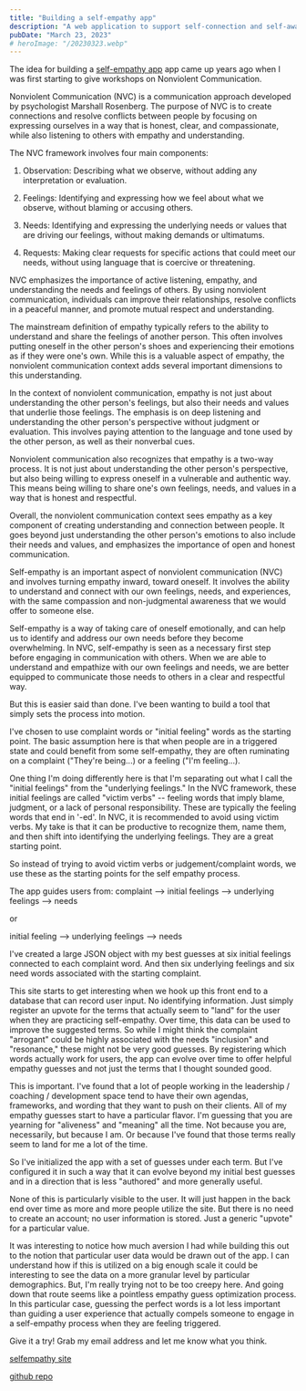 ```yaml
---
title: "Building a self-empathy app"
description: "A web application to support self-connection and self-awareness."
pubDate: "March 23, 2023"
# heroImage: "/20230323.webp"
---
```


The idea for building a [self-empathy app](https://selfempathy.app/) app came up years ago when I was first starting to give workshops on Nonviolent Communication.

Nonviolent Communication (NVC) is a communication approach developed by psychologist Marshall Rosenberg. The purpose of NVC is to create connections and resolve conflicts between people by focusing on expressing ourselves in a way that is honest, clear, and compassionate, while also listening to others with empathy and understanding.

The NVC framework involves four main components:

1. Observation: Describing what we observe, without adding any interpretation or evaluation.

2. Feelings: Identifying and expressing how we feel about what we observe, without blaming or accusing others.

3. Needs: Identifying and expressing the underlying needs or values that are driving our feelings, without making demands or ultimatums.

4. Requests: Making clear requests for specific actions that could meet our needs, without using language that is coercive or threatening.

NVC emphasizes the importance of active listening, empathy, and understanding the needs and feelings of others. By using nonviolent communication, individuals can improve their relationships, resolve conflicts in a peaceful manner, and promote mutual respect and understanding.

The mainstream definition of empathy typically refers to the ability to understand and share the feelings of another person. This often involves putting oneself in the other person's shoes and experiencing their emotions as if they were one's own. While this is a valuable aspect of empathy, the nonviolent communication context adds several important dimensions to this understanding.

In the context of nonviolent communication, empathy is not just about understanding the other person's feelings, but also their needs and values that underlie those feelings. The emphasis is on deep listening and understanding the other person's perspective without judgment or evaluation. This involves paying attention to the language and tone used by the other person, as well as their nonverbal cues.

Nonviolent communication also recognizes that empathy is a two-way process. It is not just about understanding the other person's perspective, but also being willing to express oneself in a vulnerable and authentic way. This means being willing to share one's own feelings, needs, and values in a way that is honest and respectful.

Overall, the nonviolent communication context sees empathy as a key component of creating understanding and connection between people. It goes beyond just understanding the other person's emotions to also include their needs and values, and emphasizes the importance of open and honest communication.

Self-empathy is an important aspect of nonviolent communication (NVC) and involves turning empathy inward, toward oneself. It involves the ability to understand and connect with our own feelings, needs, and experiences, with the same compassion and non-judgmental awareness that we would offer to someone else.

Self-empathy is a way of taking care of oneself emotionally, and can help us to identify and address our own needs before they become overwhelming. In NVC, self-empathy is seen as a necessary first step before engaging in communication with others. When we are able to understand and empathize with our own feelings and needs, we are better equipped to communicate those needs to others in a clear and respectful way.

But this is easier said than done. I've been wanting to build a tool that simply sets the process into motion.

I've chosen to use complaint words or "initial feeling" words as the starting point. The basic assumption here is that when people are in a triggered state and could benefit from some self-empathy, they are often ruminating on a complaint ("They're being...) or a feeling ("I'm feeling...).

One thing I'm doing differently here is that I'm separating out what I call the "initial feelings" from the "underlying feelings." In the NVC framework, these initial feelings are called "victim verbs" -- feeling words that imply blame, judgment, or a lack of personal responsibility. These are typically the feeling words that end in '-ed'. In NVC, it is recommended to avoid using victim verbs. My take is that it can be productive to recognize them, name them, and then shift into identifying the underlying feelings. They are a great starting point.

So instead of trying to avoid victim verbs or judgement/complaint words, we use these as the starting points for the self empathy process.

The app guides users from:
complaint --> initial feelings --> underlying feelings --> needs

or

initial feeling --> underlying feelings --> needs

I've created a large JSON object with my best guesses at six initial feelings connected to each complaint word. And then six underlying feelings and six need words associated with the starting complaint.

This site starts to get interesting when we hook up this front end to a database that can record user input. No identifying information. Just simply register an upvote for the terms that actually seem to "land" for the user when they are practicing self-empathy. Over time, this data can be used to improve the suggested terms. So while I might think the complaint "arrogant" could be highly associated with the needs "inclusion" and "resonance," these might not be very good guesses. By registering which words actually work for users, the app can evolve over time to offer helpful empathy guesses and not just the terms that I thought sounded good.

This is important. I've found that a lot of people working in the leadership / coaching / development space tend to have their own agendas, frameworks, and wording that they want to push on their clients. All of my empathy guesses start to have a particular flavor. I'm guessing that you are yearning for "aliveness" and "meaning" all the time. Not because you are, necessarily, but because I am. Or because I've found that those terms really seem to land for me a lot of the time.

So I've initialized the app with a set of guesses under each term. But I've configured it in such a way that it can evolve beyond my initial best guesses and in a direction that is less "authored" and more generally useful.

None of this is particularly visible to the user. It will just happen in the back end over time as more and more people utilize the site. But there is no need to create an account; no user information is stored. Just a generic "upvote" for a particular value.

It was interesting to notice how much aversion I had while building this out to the notion that particular user data would be drawn out of the app. I can understand how if this is utilized on a big enough scale it could be interesting to see the data on a more granular level by particular demographics. But, I'm really trying not to be too creepy here. And going down that route seems like a pointless empathy guess optimization process. In this particular case, guessing the perfect words is a lot less important than guiding a user experience that actually compels someone to engage in a self-empathy process when they are feeling triggered.

Give it a try! Grab my email address and let me know what you think.

[selfempathy site](https://selfempathy.app/)

[github repo](https://github.com/josephrmartinez/selfempathyapp)
